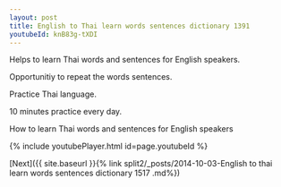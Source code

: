 ```yaml
---
layout: post
title: English to Thai learn words sentences dictionary 1391 
youtubeId: knB83g-tXDI
---
```

 
 
Helps to learn Thai words and sentences for English speakers.

Opportunitiy to repeat the words sentences. 

Practice Thai language. 
 
10 minutes practice every day. 
 
How to learn Thai words and sentences for English speakers 
 
{% include youtubePlayer.html id=page.youtubeId %}
 
 
[Next]({{ site.baseurl }}{% link  split2/_posts/2014-10-03-English to thai learn words sentences dictionary 1517 .md%})
 
